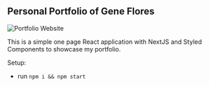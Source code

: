 ## Personal Portfolio of Gene Flores

![Portfolio Website](https://i.ibb.co/WgPMpts/image.png)

This is a simple one page React application with NextJS and Styled Components to showcase my portfolio.

Setup:
- run ```npm i && npm start```
